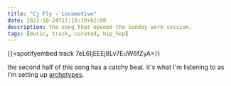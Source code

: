 ```yaml
---
title: "Cj Fly - Locomotive"
date: 2021-10-24T17:19:19+02:00
description: the song that opened the Sunday work session.
tags: [music, track, curated, hip_hop]
---
```


{{<spotifyembed track 7eL6IjEEEj8Lv7EuW6fZyA>}}

the second half of this song has a catchy beat. it's what I'm listening to as I'm setting up [archetypes](https://gohugo.io/content-management/archetypes/).
